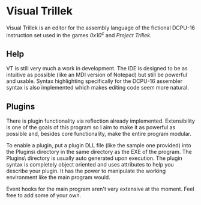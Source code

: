 Visual Trillek
=============

Visual Trillek is an editor for the assembly language of the fictional DCPU-16 instruction set used in the games *0x10<sup>c</sup>* and *Project Trillek*.

Help
----

VT is still very much a work in development. The IDE is designed to be as intuitive as possible (like an MDI version of Notepad) but still be powerful and usable. Syntax highlighting specifically for the DCPU-16 assembler syntax is also implemented which makes editing code seem more natural.

Plugins
-------

There is plugin functionality via reflection already implemented. Extensibility is one of the goals of this program so I aim to make it as powerful as possible and, besides core functionality, make the entire program modular.

To enable a plugin, put a plugin DLL file (like the sample one provided) into the Plugins\ directory in the same directory as the EXE of the program. The Plugins\ directory is usually auto generated upon execution. The plugin syntax is completely object oriented and uses attributes to help you describe your plugin. It has the power to manipulate the working environment like the main program would.

Event hooks for the main program aren't very extensive at the moment. Feel free to add some of your own.

